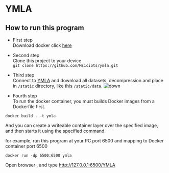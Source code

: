 # YMLA

## How to run this program

* First step <br>
Download docker click [here](https://www.docker.com/)

* Second step<br>
Clone this project to your device<br>
`git clone https://github.com/Msiciots/ymla.git`<br>

* Third step<br>
Connect to [YMLA](https://cosbi7.ee.ncku.edu.tw/YMLA/download) and download all datasets, decompression and place in `/static` directory, like this `/static/data`.
![down](https://user-images.githubusercontent.com/86098705/191693298-200aab61-0b1e-4792-9746-9b1e9190ce31.PNG)

* Fourth step<br>
To run the docker container, you must builds Docker images from a Dockerfile first.


`docker build . -t ymla`


And you can create a writeable container layer over the specified image, and then starts it using the specified command.<br>

for example, run this program at your PC port 6500 and mapping to Docker container port 6500

`docker run -dp 6500:6500 ymla`

Open browser , and type http://127.0.0.1:6500/YMLA

